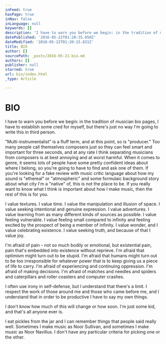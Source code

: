 ```yaml
---
inFeed: true
hasPage: true
inNav: false
inLanguage: null
keywords: []
description: 'I have to warn you before we begin: in the tradition of musician bio pages, I have to establish some cred for myself, but there’s just no way I’m going to write this in third person. '
datePublished: '2016-05-22T01:20:35.050Z'
dateModified: '2016-05-22T01:20:15.831Z'
title: BIO
author: []
sourcePath: _posts/2016-05-21-bio.md
authors: []
publisher: null
starred: true
url: bio/index.html
_type: Article

---
```

# BIO

I have to warn you before we begin: in the tradition of musician bio pages, I have to establish some cred for myself, but there's just no way I'm going to write this in third person. 

"Multi-instrumentalist" is a fluff term, and at this point, so is "producer." Too many people call themselves composers just so they can feel smart and important for three seconds, and at any rate I think separating musicians from composers is at best annoying and at worst harmful. When it comes to genre, it seems lots of people have some pretty confident ideas about where I belong, so you're going to have to find and ask one of them. If you're looking for a fake review with music critic language about how my sound is "ethereal" or "atmospheric" and some formulaic background story about what city I'm a "native" of, this is not the place to be. If you really want to know what I think is important about how I make music, then the rest of this is for you. 

I value textures. I value time. I value the manipulation and illusion of space. I value seeking intentional and genuine expression. I value adventures. I value learning from as many different kinds of sources as possible. I value feeling vulnerable. I value feeling small compared to infinity and feeling excited by the prospect of being a member of infinity. I value wonder, and I value celebrating existence. I value seeking truth, and because of that I value joy.

I'm afraid of pain - not so much bodily or emotional, but existential pain, pain that's embedded into existence without reprieve. I'm afraid that optimism might turn out to be stupid. I'm afraid that humans might turn out to be too irresponsible for whatever power that is to keep giving us a piece of life to carry. I'm afraid of experiencing and continuing oppression. I'm afraid of making decisions. I'm afraid of matches and needles and spiders and caterpillars and roller coasters and computer crashes. 

I often use irony in self-defense, but I understand that there's a limit. I respect the work of those around me and those who came before me, and I understand that in order to be productive I have to say my own things. 

I don't know how much of this will change or how soon. I'm just some kid, and that's all anyone ever is. 

I eat pickles from the jar and I can remember things that people said really well. Sometimes I make music as Noor Sullivan, and sometimes I make music as Noor Navillus. I don't have any particular criteria for picking one or the other.